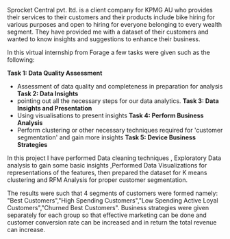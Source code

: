 
Sprocket Central pvt. ltd. is a client company for KPMG AU who provides their services to their customers and their products include bike hiring for various purposes and open to hiring for everyone belonging to every wealth segment. They have provided me with a dataset of their customers and wanted to know insights and suggestions to enhance their business.

In this virtual internship from Forage a few tasks were given such as the following:

**Task 1: Data Quality Assessment**
  - Assessment of data quality and completeness in preparation for analysis
**Task 2: Data Insights**
  - pointing out all the necessary steps for our data analytics.
**Task 3: Data Insights and Presentation**
  - Using visualisations to present insights
**Task 4: Perform Business Analysis**
  - Perform clustering or other necessary techniques required for 'customer segmentation' and gain more insights
**Task 5: Device Business Strategies**

In this project I have performed Data cleaning techniques , Exploratory Data analysis to gain some basic insights ,Performed Data Visualizations for representations of the features, then prepared the dataset for K means clustering and RFM Analysis for proper customer segmentation.


The results were such that 4 segments of customers were formed namely: "Best Customers","High Spending Customers","Low Spending Active Loyal Customers","Churned Best Customers". Business strategies were given separately for each group so that effective marketing can be done and customer conversion rate can be increased and in return the total revenue can increase.
